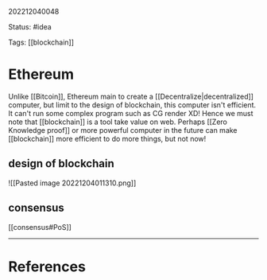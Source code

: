202212040048

Status: #idea

Tags: [[blockchain]]

# Ethereum

Unlike [[Bitcoin]], Ethereum main to create a [[Decentralize|decentralized]] computer, but limit to the design of blockchain, this computer isn't efficient. It can't run some complex program such as CG render XD!
Hence we must note that [[blockchain]] is a tool take value on web. Perhaps [[Zero Knowledge proof]] or more powerful computer in the future can make [[blockchain]] more efficient to do more things, but not now!

## design of blockchain

![[Pasted image 20221204011310.png]]

## consensus

[[consensus#PoS]]

---
# References